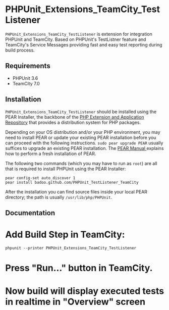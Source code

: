 PHPUnit_Extensions_TeamCity_TestListener
========================================

`PHPUnit_Extensions_TeamCity_TestListener` is extension for integration PHPUnit and TeamCity. Based on PHPUnit's TestListner feature and TeamCity's Service Messages providing fast and easy test reporting during build process.

Requirements
------------

* PHPUnit 3.6
* TeamCity 7.0

Installation
------------

`PHPUnit_Extensions_TeamCity_TestListener` should be installed using the PEAR Installer, the backbone of the [PHP Extension and Application Repository](http://pear.php.net/) that provides a distribution system for PHP packages.

Depending on your OS distribution and/or your PHP environment, you may need to install PEAR or update your existing PEAR installation before you can proceed with the following instructions. `sudo pear upgrade PEAR` usually suffices to upgrade an existing PEAR installation. The [PEAR Manual ](http://pear.php.net/manual/en/installation.getting.php) explains how to perform a fresh installation of PEAR.

The following two commands (which you may have to run as `root`) are all that is required to install PHPUnit using the PEAR Installer:

    pear config-set auto_discover 1
    pear install badoo.github.com/PHPUnit_TestListener_TeamCity


After the installation you can find source files inside your local PEAR directory; the path is usually `/usr/lib/php/PHPUnit`.

Documentation
-------------

# Add Build Step in TeamCity:

    phpunit --printer PHPUnit_Extensions_TeamCity_TestListener

# Press "Run..." button in TeamCity.
# Now build will display executed tests in realtime in "Overview" screen